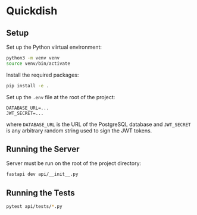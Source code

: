 # Quickdish

## Setup

Set up the Python viirtual environment:

```bash
python3 -m venv venv
source venv/bin/activate
```

Install the required packages:

```bash
pip install -e .
```

Set up the `.env` file at the root of the project:

```env
DATABASE_URL=...
JWT_SECRET=...
```

where `DATABASE_URL` is the URL of the PostgreSQL database and `JWT_SECRET` is 
any arbitrary random string used to sign the JWT tokens.

## Running the Server

Server must be run on the root of the project directory:

```bash
fastapi dev api/__init__.py
```

## Running the Tests

```bash
pytest api/tests/*.py
```